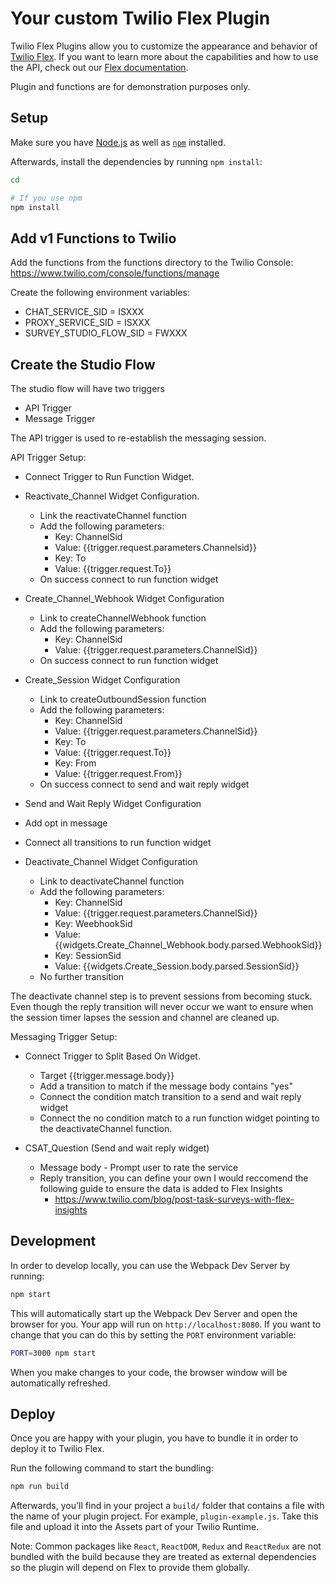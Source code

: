 # Your custom Twilio Flex Plugin

Twilio Flex Plugins allow you to customize the appearance and behavior of [Twilio Flex](https://www.twilio.com/flex). If you want to learn more about the capabilities and how to use the API, check out our [Flex documentation](https://www.twilio.com/docs/flex).

Plugin and functions are for demonstration purposes only.

## Setup

Make sure you have [Node.js](https://nodejs.org) as well as [`npm`](https://npmjs.com) installed.

Afterwards, install the dependencies by running `npm install`:

```bash
cd 

# If you use npm
npm install
```

## Add v1 Functions to Twilio

Add the functions from the functions directory to the Twilio Console:
https://www.twilio.com/console/functions/manage

Create the following environment variables:

* CHAT_SERVICE_SID = ISXXX
* PROXY_SERVICE_SID = ISXXX
* SURVEY_STUDIO_FLOW_SID = FWXXX

## Create the Studio Flow
The studio flow will have two triggers
* API Trigger
* Message Trigger

The API trigger is used to re-establish the messaging session.

API Trigger Setup:
* Connect Trigger to Run Function Widget.
* Reactivate_Channel Widget Configuration.
  * Link the reactivateChannel function
  * Add the following parameters:
    * Key: ChannelSid
    * Value: {{trigger.request.parameters.Channelsid}}
    * Key: To
    * Value: {{trigger.request.To}}
   * On success connect to run function widget
   
* Create_Channel_Webhook Widget Configuration
  * Link to createChannelWebhook function
  * Add the following parameters:
    * Key: ChannelSid
    * Value: {{trigger.request.parameters.ChannelSid}}
   * On success connect to run function widget
   
* Create_Session Widget Configuration
  * Link to createOutboundSession function
  * Add the following parameters:
    * Key: ChannelSid
    * Value: {{trigger.request.parameters.ChannelSid}}
    * Key: To
    * Value: {{trigger.request.To}}
    * Key: From
    * Value: {{trigger.request.From}}
   * On success connect to send and wait reply widget
   
 * Send and Wait Reply Widget Configuration
  * Add opt in message
  * Connect all transitions to run function widget
  
* Deactivate_Channel Widget Configuration
  * Link to deactivateChannel function
  * Add the following parameters:
    * Key: ChannelSid
    * Value: {{trigger.request.parameters.ChannelSid}}
    * Key: WeebhookSid
    * Value: {{widgets.Create_Channel_Webhook.body.parsed.WebhookSid}}
    * Key: SessionSid
    * Value: {{widgets.Create_Session.body.parsed.SessionSid}}
  * No further transition
  
The deactivate channel step is to prevent sessions from becoming stuck. Even though the reply transition will never occur we want to ensure when the session timer lapses the session and channel are cleaned up.

Messaging Trigger Setup:

* Connect Trigger to Split Based On Widget.
  * Target {{trigger.message.body}}
  * Add a transition to match if the message body contains "yes"
  * Connect the condition match transition to a send and wait reply widget
  * Connect the no condition match to a run function widget pointing to the deactivateChannel function.

* CSAT_Question (Send and wait reply widget)
  * Message body - Prompt user to rate the service
  * Reply transition, you can define your own I would reccomend the following guide to ensure the data is added to Flex Insights
    * https://www.twilio.com/blog/post-task-surveys-with-flex-insights
    
 

## Development

In order to develop locally, you can use the Webpack Dev Server by running:

```bash
npm start
```

This will automatically start up the Webpack Dev Server and open the browser for you. Your app will run on `http://localhost:8080`. If you want to change that you can do this by setting the `PORT` environment variable:

```bash
PORT=3000 npm start
```

When you make changes to your code, the browser window will be automatically refreshed.

## Deploy

Once you are happy with your plugin, you have to bundle it in order to deploy it to Twilio Flex.

Run the following command to start the bundling:

```bash
npm run build
```

Afterwards, you'll find in your project a `build/` folder that contains a file with the name of your plugin project. For example, `plugin-example.js`. Take this file and upload it into the Assets part of your Twilio Runtime.

Note: Common packages like `React`, `ReactDOM`, `Redux` and `ReactRedux` are not bundled with the build because they are treated as external dependencies so the plugin will depend on Flex to provide them globally.
